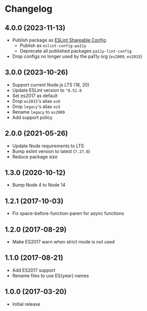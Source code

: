 
# Changelog

## 4.0.0 (2023-11-13)

* Publish package as [ESLint Shareable Config](https://eslint.org/docs/latest/extend/shareable-configs):
  * Publish as `eslint-config-pa11y`
  * Deprecate all published packages `pa11y-lint-config`
* Drop configs no longer used by the pa11y org (`es2009`, `es2015`)

## 3.0.0 (2023-10-26)

* Support current Node.js LTS (18, 20)
* Update ESLint version to `^8.51.0`
* Set es2017 as default
* Drop `es2015`'s alias `es6`
* Drop `legacy`'s alias `es5`
* Rename `legacy` to `es2009`
* Add support policy

## 2.0.0 (2021-05-26)

* Update Node requirements to LTS
* Bump eslint version to latest (`7.27.0`)
* Reduce package size

## 1.3.0 (2020-10-12)

* Bump Node 4 to Node 14

## 1.2.1 (2017-10-03)

* Fix space-before-function-paren for async functions

## 1.2.0 (2017-08-29)

* Make ES2017 warn when strict mode is not used

## 1.1.0 (2017-08-21)

* Add ES2017 support
* Rename files to use ES{year} names

## 1.0.0 (2017-03-20)

* Initial release
